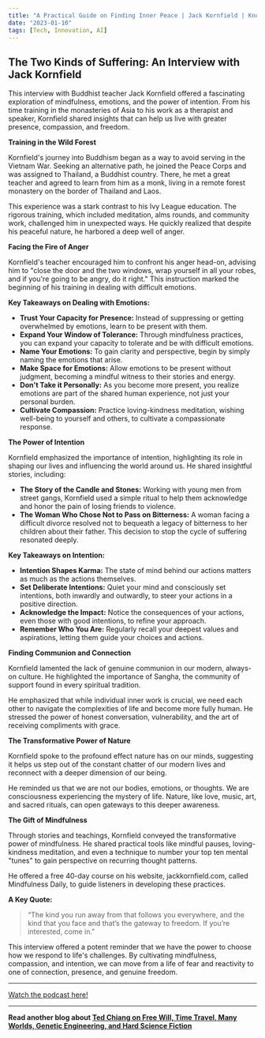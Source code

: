```yaml
---
title: "A Practical Guide on Finding Inner Peace | Jack Kornfield | Knowledge Project Podcast 156"
date: "2023-01-10"
tags: [Tech, Innovation, AI]
---
```


## The Two Kinds of Suffering: An Interview with Jack Kornfield

This interview with Buddhist teacher Jack Kornfield offered a fascinating exploration of mindfulness, emotions, and the power of intention. From his time training in the monasteries of Asia to his work as a therapist and speaker, Kornfield shared insights that can help us live with greater presence, compassion, and freedom.

**Training in the Wild Forest**

Kornfield's journey into Buddhism began as a way to avoid serving in the Vietnam War. Seeking an alternative path, he joined the Peace Corps and was assigned to Thailand, a Buddhist country. There, he met a great teacher and agreed to learn from him as a monk, living in a remote forest monastery on the border of Thailand and Laos.

This experience was a stark contrast to his Ivy League education. The rigorous training, which included meditation, alms rounds, and community work, challenged him in unexpected ways. He quickly realized that despite his peaceful nature, he harbored a deep well of anger.

**Facing the Fire of Anger**

Kornfield's teacher encouraged him to confront his anger head-on, advising him to "close the door and the two windows, wrap yourself in all your robes, and if you're going to be angry, do it right." This instruction marked the beginning of his training in dealing with difficult emotions.

**Key Takeaways on Dealing with Emotions:**

* **Trust Your Capacity for Presence:** Instead of suppressing or getting overwhelmed by emotions, learn to be present with them.
* **Expand Your Window of Tolerance:** Through mindfulness practices, you can expand your capacity to tolerate and be with difficult emotions.
* **Name Your Emotions:** To gain clarity and perspective, begin by simply naming the emotions that arise.
* **Make Space for Emotions:** Allow emotions to be present without judgment, becoming a mindful witness to their stories and energy.
* **Don't Take it Personally:** As you become more present, you realize emotions are part of the shared human experience, not just your personal burden.
* **Cultivate Compassion:** Practice loving-kindness meditation, wishing well-being to yourself and others, to cultivate a compassionate response.

**The Power of Intention**

Kornfield emphasized the importance of intention, highlighting its role in shaping our lives and influencing the world around us. He shared insightful stories, including:

* **The Story of the Candle and Stones:** Working with young men from street gangs, Kornfield used a simple ritual to help them acknowledge and honor the pain of losing friends to violence.
* **The Woman Who Chose Not to Pass on Bitterness:** A woman facing a difficult divorce resolved not to bequeath a legacy of bitterness to her children about their father. This decision to stop the cycle of suffering resonated deeply.

**Key Takeaways on Intention:**

* **Intention Shapes Karma:** The state of mind behind our actions matters as much as the actions themselves.
* **Set Deliberate Intentions:** Quiet your mind and consciously set intentions, both inwardly and outwardly, to steer your actions in a positive direction.
* **Acknowledge the Impact:** Notice the consequences of your actions, even those with good intentions, to refine your approach.
* **Remember Who You Are:** Regularly recall your deepest values and aspirations, letting them guide your choices and actions.

**Finding Communion and Connection**

Kornfield lamented the lack of genuine communion in our modern, always-on culture. He highlighted the importance of Sangha, the community of support found in every spiritual tradition. 

He emphasized that while individual inner work is crucial, we need each other to navigate the complexities of life and become more fully human. He stressed the power of honest conversation, vulnerability, and the art of receiving compliments with grace.

**The Transformative Power of Nature**

Kornfield spoke to the profound effect nature has on our minds, suggesting it helps us step out of the constant chatter of our modern lives and reconnect with a deeper dimension of our being. 

He reminded us that we are not our bodies, emotions, or thoughts. We are consciousness experiencing the mystery of life. Nature, like love, music, art, and sacred rituals, can open gateways to this deeper awareness.

**The Gift of Mindfulness**

Through stories and teachings, Kornfield conveyed the transformative power of mindfulness. He shared practical tools like mindful pauses, loving-kindness meditation, and even a technique to number your top ten mental "tunes" to gain perspective on recurring thought patterns.

He offered a free 40-day course on his website, jackkornfield.com, called Mindfulness Daily, to guide listeners in developing these practices.

**A Key Quote:**

> “The kind you run away from that follows you everywhere, and the kind that you face and that’s the gateway to freedom. If you’re interested, come in."

This interview offered a potent reminder that we have the power to choose how we respond to life's challenges. By cultivating mindfulness, compassion, and intention, we can move from a life of fear and reactivity to one of connection, presence, and genuine freedom.

---

<a href="https://youtube.com/watch?v=D9ayv-y4XBo" target="_blank">Watch the podcast here!</a>


---

**Read another blog about [Ted Chiang on Free Will, Time Travel, Many Worlds, Genetic Engineering, and Hard Science Fiction](./20190919-tedchiang-manifold)**
